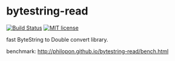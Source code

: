 bytestring-read
===
[![Build Status](https://travis-ci.org/philopon/bytestring-read.svg?branch=master)](https://travis-ci.org/philopon/bytestring-read)
[![MIT license](http://img.shields.io/badge/license-MIT-blue.svg)](LICENSE)

fast ByteString to Double convert library.

benchmark: http://philopon.github.io/bytestring-read/bench.html
